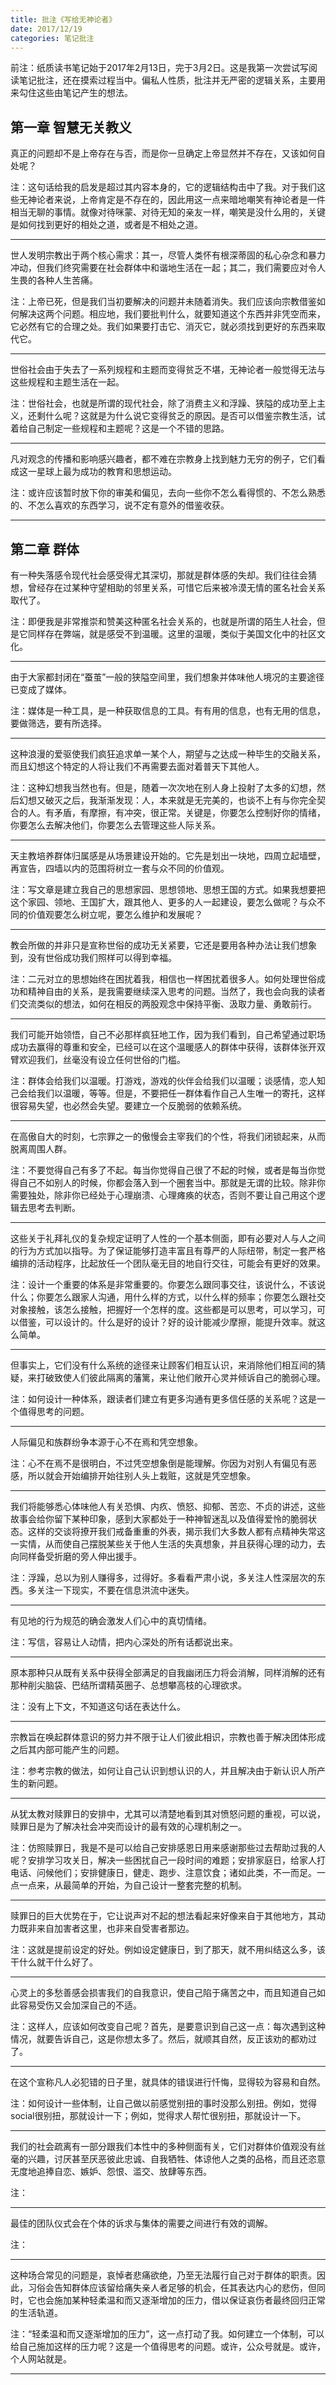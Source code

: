 ```yaml
---
title: 批注《写给无神论者》
date: 2017/12/19
categories: 笔记批注
---
```


前注：纸质读书笔记始于2017年2月13日，完于3月2日。这是我第一次尝试写阅读笔记批注，还在摸索过程当中。偏私人性质，批注并无严密的逻辑关系，主要用来勾住这些由笔记产生的想法。
<!-- more -->

## 第一章 智慧无关教义

真正的问题却不是上帝存在与否，而是你一旦确定上帝显然并不存在，又该如何自处呢？

注：这句话给我的启发是超过其内容本身的，它的逻辑结构击中了我。对于我们这些无神论者来说，上帝肯定是不存在的，因此用这一点来暗地嘲笑有神论者是一件相当无聊的事情。就像对待咪蒙、对待无知的亲友一样，嘲笑是没什么用的，关键是如何找到更好的相处之道，或者是不相处之道。

---

世人发明宗教出于两个核心需求：其一，尽管人类怀有根深蒂固的私心杂念和暴力冲动，但我们终究需要在社会群体中和谐地生活在一起；其二，我们需要应对令人生畏的各种人生苦痛。

注：上帝已死，但是我们当初要解决的问题并未随着消失。我们应该向宗教借鉴如何解决这两个问题。相应地，我们要批判什么，就要知道这个东西并非凭空而来，它必然有它的合理之处。我们如果要打击它、消灭它，就必须找到更好的东西来取代它。

---

世俗社会由于失去了一系列规程和主题而变得贫乏不堪，无神论者一般觉得无法与这些规程和主题生活在一起。

注：世俗社会，也就是所谓的现代社会，除了消费主义和浮躁、狭隘的成功至上主义，还剩什么呢？这就是为什么说它变得贫乏的原因。是否可以借鉴宗教生活，试着给自己制定一些规程和主题呢？这是一个不错的思路。

---

凡对观念的传播和影响感兴趣者，都不难在宗教身上找到魅力无穷的例子，它们看成这一星球上最为成功的教育和思想运动。

注：或许应该暂时放下你的审美和偏见，去向一些你不怎么看得惯的、不怎么熟悉的、不怎么喜欢的东西学习，说不定有意外的借鉴收获。

---

## 第二章 群体

有一种失落感令现代社会感受得尤其深切，那就是群体感的失却。我们往往会猜想，曾经存在过某种守望相助的邻里关系，可惜它后来被冷漠无情的匿名社会关系取代了。

注：即便我是非常推崇和赞美这种匿名社会关系的，也就是所谓的陌生人社会，但是它同样存在弊端，就是感受不到温暖。这里的温暖，类似于美国文化中的社区文化。

---

由于大家都封闭在“蚕茧”一般的狭隘空间里，我们想象并体味他人境况的主要途径已变成了媒体。

注：媒体是一种工具，是一种获取信息的工具。有有用的信息，也有无用的信息，要做筛选，要有所选择。

---

这种浪漫的爱驱使我们疯狂追求单一某个人，期望与之达成一种毕生的交融关系，而且幻想这个特定的人将让我们不再需要去面对着普天下其他人。

注：这种幻想我当然也有。但是，随着一次次地在别人身上投射了太多的幻想，然后幻想又破灭之后，我渐渐发现：人，本来就是无完美的，也谈不上有与你完全契合的人。有矛盾，有摩擦，有冲突，很正常。关键是，你要怎么控制好你的情绪，你要怎么去解决他们，你要怎么去管理这些人际关系。

---

天主教培养群体归属感是从场景建设开始的。它先是划出一块地，四周立起墙壁，再宣告，四墙以内的范围将树立一套与众不同的价值观。

注：写文章是建立我自己的思想家园、思想领地、思想王国的方式。如果我想要把这个家园、领地、王国扩大，跟其他人、更多的人一起建设，要怎么做呢？与众不同的价值观要怎么树立呢，要怎么维护和发展呢？

---

教会所做的并非只是宣称世俗的成功无关紧要，它还是要用各种办法让我们想象到，没有世俗成功我们照样可以得到幸福。

注：二元对立的思想始终在困扰着我，相信也一样困扰着很多人。如何处理世俗成功和精神自由的关系，是我需要继续深入思考的问题。当然了，我也会向我的读者们交流类似的想法，如何在相反的两股观念中保持平衡、汲取力量、勇敢前行。

---

我们可能开始领悟，自己不必那样疯狂地工作，因为我们看到，自己希望通过职场成功去赢得的尊重和安全，已经可以在这个温暖感人的群体中获得，该群体张开双臂欢迎我们，丝毫没有设立任何世俗的门槛。

注：群体会给我们以温暖。打游戏，游戏的伙伴会给我们以温暖；谈感情，恋人知己会给我们以温暖，等等。但是，不要把任一群体看作自己人生唯一的寄托，这样很容易失望，也必然会失望。要建立一个反脆弱的依赖系统。

---

在高傲自大的时刻，七宗罪之一的傲慢会主宰我们的个性，将我们闭锁起来，从而脱离周围人群。

注：不要觉得自己有多了不起。每当你觉得自己很了不起的时候，或者是每当你觉得自己不如别人的时候，你都会落入到一个圈套当中。那就是无谓的比较。除非你需要独处，除非你已经处于心理崩溃、心理瘫痪的状态，否则不要让自己用这个逻辑去思考去判断。

---

这些关于礼拜礼仪的复杂规定证明了人性的一个基本侧面，即有必要对人与人之间的行为方式加以指导。为了保证能够打造丰富且有尊严的人际纽带，制定一套严格编排的活动程序，比起放任一个团队毫无目的地自行交往，可能会有更好的效果。

注：设计一个重要的体系是非常重要的。你要怎么跟同事交往，该说什么，不该说什么；你要怎么跟家人沟通，用什么样的方式，以什么样的频率；你要怎么跟社交对象接触，该怎么接触，把握好一个怎样的度。这些都是可以思考，可以学习，可以借鉴，可以设计的。什么是好的设计？好的设计能减少摩擦，能提升效率。就这么简单。

---

但事实上，它们没有什么系统的途径来让顾客们相互认识，来消除他们相互间的猜疑，来打破致使人们彼此隔离的藩篱，来让他们敞开心灵并倾诉自己的脆弱心理。

注：如何设计一种体系，跟读者们建立有更多沟通有更多信任感的关系呢？这是一个值得思考的问题。

---

人际偏见和族群纷争本源于心不在焉和凭空想象。

注：心不在焉不是很明白，不过凭空想象倒是能理解。你因为对别人有偏见有恶感，所以就会开始编排开始往别人头上栽赃，这就是凭空想象。

---

我们将能够悉心体味他人有关恐惧、内疚、愤怒、抑郁、苦恋、不贞的讲述，这些故事会给你留下某种印象，感到大家都处于一种神智迷乱以及值得爱怜的脆弱状态。这样的交谈将撩开我们戒备重重的外表，揭示我们大多数人都有点精神失常这一实情，从而使自己摆脱某些关于他人生活的失真想象，并且获得心理的动力，去向同样备受折磨的旁人伸出援手。

注：浮躁，总以为别人赚得多，过得好。多看看严肃小说，多关注人性深层次的东西。多关注一下现实，不要在信息洪流中迷失。

---

有见地的行为规范的确会激发人们心中的真切情绪。

注：写信，容易让人动情，把内心深处的所有话都说出来。

---

原本那种只从既有关系中获得全部满足的自我幽闭压力将会消解，同样消解的还有那种削尖脑袋、巴结所谓精英圈子、总想攀高枝的心理欲求。

注：没有上下文，不知道这句话在表达什么。

---

宗教旨在唤起群体意识的努力并不限于让人们彼此相识，宗教也善于解决团体形成之后其内部可能产生的问题。

注：参考宗教的做法，如何让自己认识到想认识的人，并且解决由于新认识人所产生的新问题。

---

从犹太教对赎罪日的安排中，尤其可以清楚地看到其对愤怒问题的重视，可以说，赎罪日是为了解决社会冲突而设计的最有效的心理机制之一。

注：仿照赎罪日，我是不是可以给自己安排感恩日用来感谢那些过去帮助过我的人呢？安排学习攻关日，解决一些困扰自己一段时间的难题；安排家庭日，给家人打电话、问候他们；安排健康日，健走、跑步、注意饮食；诸如此类，不一而足。一点一点来，从最简单的开始，为自己设计一整套完整的机制。

---

赎罪日的巨大优势在于，它让说声对不起的想法看起来好像来自于其他地方，其动力既非来自加害者这里，也非来自受害者那边。

注：这就是提前设定的好处。例如设定健康日，到了那天，就不用纠结这么多，该干什么就干什么好了。

---

心灵上的多愁善感会损害我们的自我意识，使自己陷于痛苦之中，而且知道自己如此容易受伤又会加深自己的不适。

注：这样人，应该如何改变自己呢？首先，是要意识到自己这一点：每次遇到这种情况，就要告诉自己，这是你想太多了。然后，就顺其自然，反正该劝的都劝过了。

---

在这个宣称凡人必犯错的日子里，就具体的错误进行忏悔，显得较为容易和自然。

注：如何设计一些体制，让自己做以前感觉别扭的事时没那么别扭。例如，觉得social很别扭，那就设计一下；例如，觉得求人帮忙很别扭，那就设计一下。

---

我们的社会疏离有一部分跟我们本性中的多种侧面有关，它们对群体价值观没有丝毫的兴趣，讨厌甚至厌恶彼此忠诚、自我牺牲、体谅他人之类的品格，而且还恣意无度地追捧自恋、嫉妒、怨恨、滥交、放肆等东西。

注：

---

最佳的团队仪式会在个体的诉求与集体的需要之间进行有效的调解。

注：

---

这种场合常见的问题是，哀悼者悲痛欲绝，乃至无法履行自己对于群体的职责。因此，习俗会告知群体应该留给痛失亲人者足够的机会，任其表达内心的悲伤，但同时，它也会施加某种轻柔温和而又逐渐增加的压力，借以保证哀伤者最终回归正常的生活轨道。

注：“轻柔温和而又逐渐增加的压力”，这一点打动了我。如何建立一个体制，可以给自己施加这样的压力呢？这是一个值得思考的问题。或许，公众号就是。或许，个人网站就是。

---
